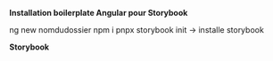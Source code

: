 **Installation boilerplate Angular pour Storybook**

ng new nomdudossier
npm i
pnpx storybook init -> installe storybook

**Storybook**
